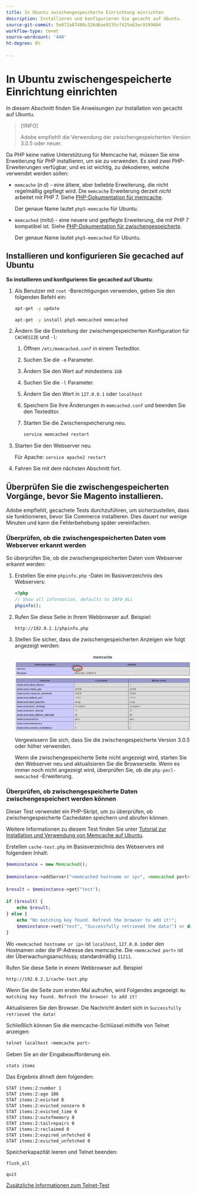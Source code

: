 ```yaml
---
title: In Ubuntu zwischengespeicherte Einrichtung einrichten
description: Installieren und konfigurieren Sie gecacht auf Ubuntu.
source-git-commit: 5e072a87480c326d6ae9235cf425e63ec9199684
workflow-type: tm+mt
source-wordcount: '449'
ht-degree: 0%

---
```



# In Ubuntu zwischengespeicherte Einrichtung einrichten

In diesem Abschnitt finden Sie Anweisungen zur Installation von gecacht auf Ubuntu.

>[!INFO]
>
>Adobe empfiehlt die Verwendung der zwischengespeicherten Version 3.0.5 oder neuer.

Da PHP keine native Unterstützung für Memcache hat, müssen Sie eine Erweiterung für PHP installieren, um sie zu verwenden. Es sind zwei PHP-Erweiterungen verfügbar, und es ist wichtig, zu dekodieren, welche verwendet werden sollen:

- `memcache` (_n d_) - eine ältere, aber beliebte Erweiterung, die nicht regelmäßig gepflegt wird.
Die `memcache` Erweiterung derzeit _nicht_ arbeitet mit PHP 7. Siehe [PHP-Dokumentation für memcache](https://www.php.net/manual/en/book.memcache.php).

   Der genaue Name lautet `php5-memcache` für Ubuntu.

- `memcached` (_mit`d`_) - eine neuere und gepflegte Erweiterung, die mit PHP 7 kompatibel ist. Siehe [PHP-Dokumentation für zwischengespeicherte](https://www.php.net/manual/en/book.memcached.php).

   Der genaue Name lautet `php5-memcached` für Ubuntu.

## Installieren und konfigurieren Sie gecached auf Ubuntu

**So installieren und konfigurieren Sie gecached auf Ubuntu**:

1. Als Benutzer mit `root` -Berechtigungen verwenden, geben Sie den folgenden Befehl ein:

   ```bash
   apt-get -y update
   ```

   ```bash
   apt-get -y install php5-memcached memcached
   ```

1. Ändern Sie die Einstellung der zwischengespeicherten Konfiguration für `CACHESIZE` und `-l`:

   1. Öffnen `/etc/memcached.conf` in einem Texteditor.
   1. Suchen Sie die `-m` Parameter.
   1. Ändern Sie den Wert auf mindestens `1GB`
   1. Suchen Sie die `-l` Parameter.
   1. Ändern Sie den Wert in `127.0.0.1` oder `localhost`
   1. Speichern Sie Ihre Änderungen in `memcached.conf` und beenden Sie den Texteditor.
   1. Starten Sie die Zwischenspeicherung neu.

      ```bash
      service memcached restart
      ```

1. Starten Sie den Webserver neu.

   Für Apache: `service apache2 restart`

1. Fahren Sie mit dem nächsten Abschnitt fort.

## Überprüfen Sie die zwischengespeicherten Vorgänge, bevor Sie Magento installieren.

Adobe empfiehlt, gecachete Tests durchzuführen, um sicherzustellen, dass sie funktionieren, bevor Sie Commerce installieren. Dies dauert nur wenige Minuten und kann die Fehlerbehebung später vereinfachen.

### Überprüfen, ob die zwischengespeicherten Daten vom Webserver erkannt werden

So überprüfen Sie, ob die zwischengespeicherten Daten vom Webserver erkannt werden:

1. Erstellen Sie eine `phpinfo.php` -Datei im Basisverzeichnis des Webservers:

   ```php
   <?php
   // Show all information, defaults to INFO_ALL
   phpinfo();
   ```

1. Rufen Sie diese Seite in Ihrem Webbrowser auf. Beispiel:

   ```http
   http://192.0.2.1/phpinfo.php
   ```

1. Stellen Sie sicher, dass die zwischengespeicherten Anzeigen wie folgt angezeigt werden:

   ![Bestätigung, dass die Zwischenspeicherung erkannt wird](../../assets/configuration/memcache.png)

   Vergewissern Sie sich, dass Sie die zwischengespeicherte Version 3.0.5 oder höher verwenden.

   Wenn die zwischengespeicherte Seite nicht angezeigt wird, starten Sie den Webserver neu und aktualisieren Sie die Browserseite. Wenn es immer noch nicht angezeigt wird, überprüfen Sie, ob die `php-pecl-memcached` -Erweiterung.

### Überprüfen, ob zwischengespeicherte Daten zwischengespeichert werden können

Dieser Test verwendet ein PHP-Skript, um zu überprüfen, ob zwischengespeicherte Cachedaten speichern und abrufen können.

Weitere Informationen zu diesem Test finden Sie unter [Tutorial zur Installation und Verwendung von Memcache auf Ubuntu](https://www.digitalocean.com/community/tutorials/how-to-install-and-use-memcache-on-ubuntu-14-04).

Erstellen `cache-test.php` im Basisverzeichnis des Webservers mit folgendem Inhalt:

```php
$meminstance = new Memcached();

$meminstance->addServer("<memcached hostname or ip>", <memcached port>);

$result = $meminstance->get("test");

if ($result) {
    echo $result;
} else {
    echo "No matching key found. Refresh the browser to add it!";
    $meminstance->set("test", "Successfully retrieved the data!") or die("Could not save anything to memcached...");
}
```

Wo `<memcached hostname or ip>` ist `localhost`, `127.0.0.1`oder den Hostnamen oder die IP-Adresse des memcache. Die `<memcached port>` ist der Überwachungsanschluss; standardmäßig `11211`.

Rufen Sie diese Seite in einem Webbrowser auf. Beispiel

```http
http://192.0.2.1/cache-test.php
```

Wenn Sie die Seite zum ersten Mal aufrufen, wird Folgendes angezeigt: `No matching key found. Refresh the browser to add it!`

Aktualisieren Sie den Browser. Die Nachricht ändert sich in `Successfully retrieved the data!`

Schließlich können Sie die memcache-Schlüssel mithilfe von Telnet anzeigen:

```bash
telnet localhost <memcache port>
```

Geben Sie an der Eingabeaufforderung ein.

```shell
stats items
```

Das Ergebnis ähnelt dem folgenden:

```terminal
STAT items:2:number 1
STAT items:2:age 106
STAT items:2:evicted 0
STAT items:2:evicted_nonzero 0
STAT items:2:evicted_time 0
STAT items:2:outofmemory 0
STAT items:2:tailrepairs 0
STAT items:2:reclaimed 0
STAT items:2:expired_unfetched 0
STAT items:2:evicted_unfetched 0
```

Speicherkapazität leeren und Telnet beenden:

```shell
flush_all
```

```shell
quit
```

[Zusätzliche Informationen zum Telnet-Test](https://darkcoding.net/software/memcached-list-all-keys/)
